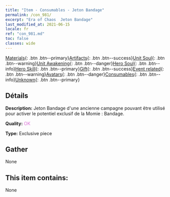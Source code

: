 ```yaml
---
title: "Item - Consumables - Jeton Bandage"
permalink: /con_981/
excerpt: "Era of Chaos  Jeton Bandage"
last_modified_at: 2021-06-15
locale: fr
ref: "con_981.md"
toc: false
classes: wide
---
```

 [Materials](/ItemsFR/){: .btn .btn--primary}[Artifacts](/ItemsFR/Artifacts/){: .btn .btn--success}[Unit Soul](/ItemsFR/UnitSoul/){: .btn .btn--warning}[Unit Awakening](/ItemsFR/UnitAwakening/){: .btn .btn--danger}[Hero Soul](/ItemsFR/HeroSoul/){: .btn .btn--info}[Hero Skill](/ItemsFR/HeroSkill/){: .btn .btn--primary}[Gift](/ItemsFR/Gift/){: .btn .btn--success}[Event related](/ItemsFR/Events/){: .btn .btn--warning}[Avatars](/ItemsFR/Avatars/){: .btn .btn--danger}[Consumables](/ItemsFR/Consumables/){: .btn .btn--info}[Unknown](/ItemsFR/Unknown/){: .btn .btn--primary}

## Détails
 **Description:** Jeton Bandage d'une ancienne campagne pouvant être utilisé pour activer le potentiel exclusif de la Momie : Bandage.

 **Quality:** <span style="color: #DA70D6">OK</span>

 **Type:** Exclusive piece

## Gather

  None

## This item contains:

  None

